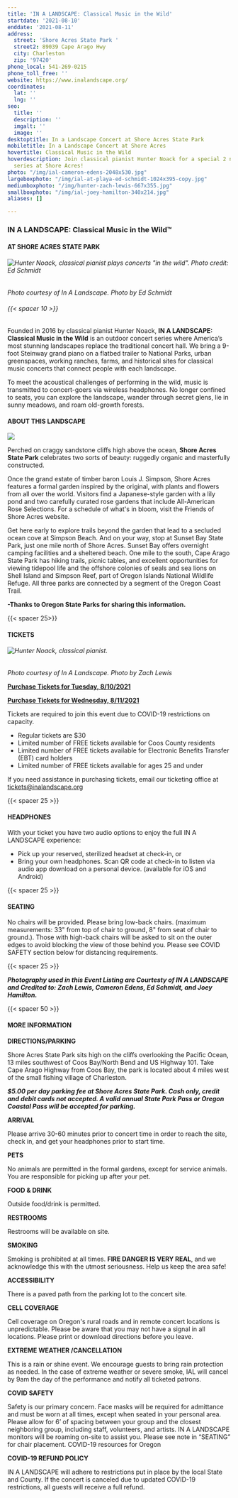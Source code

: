 ```yaml
---
title: 'IN A LANDSCAPE: Classical Music in the Wild'
startdate: '2021-08-10'
enddate: '2021-08-11'
address:
  street: 'Shore Acres State Park '
  street2: 89039 Cape Arago Hwy
  city: Charleston
  zip: '97420'
phone_local: 541-269-0215
phone_toll_free: ''
website: https://www.inalandscape.org/
coordinates:
  lat: ''
  lng: ''
seo:
  title: ''
  description: ''
  imgalt: ''
  image: ''
desktoptitle: In a Landscape Concert at Shore Acres State Park
mobiletitle: In a Landscape Concert at Shore Acres
hovertitle: Classical Music in the Wild
hoverdescription: Join classical pianist Hunter Noack for a special 2 night concert
  series at Shore Acres!
photo: "/img/ial-cameron-edens-2048x530.jpg"
largeboxphoto: "/img/ial-at-playa-ed-schmidt-1024x395-copy.jpg"
mediumboxphoto: "/img/hunter-zach-lewis-667x355.jpg"
smallboxphoto: "/img/ial-joey-hamilton-340x214.jpg"
aliases: []

---
```

### IN A LANDSCAPE: Classical Music in the Wild™

#### AT SHORE ACRES STATE PARK

###### ![Hunter Noack, classical pianist plays concerts "in the wild". Photo credit: Ed Schmidt](/img/ial-at-playa-ed-schmidt-1024x395-copy.jpg)  
_Photo courtesy of In A Landscape. Photo by Ed Schmidt_

###### {{< spacer 10 >}}

Founded in 2016 by classical pianist Hunter Noack, **IN A LANDSCAPE: Classical Music in the Wild** is an outdoor concert series where America’s most stunning landscapes replace the traditional concert hall. We bring a 9-foot Steinway grand piano on a flatbed trailer to National Parks, urban greenspaces, working ranches, farms, and historical sites for classical music concerts that connect people with each landscape.

To meet the acoustical challenges of performing in the wild, music is transmitted to concert-goers via wireless headphones. No longer confined to seats, you can explore the landscape, wander through secret glens, lie in sunny meadows, and roam old-growth forests.

#### **ABOUT THIS LANDSCAPE**

![](/img/dahlias-shore-acres-state-park-blog-695x322-jpg.png)

Perched on craggy sandstone cliffs high above the ocean, **Shore Acres State Park** celebrates two sorts of beauty: ruggedly organic and masterfully constructed.

Once the grand estate of timber baron Louis J. Simpson, Shore Acres features a formal garden inspired by the original, with plants and flowers from all over the world. Visitors find a Japanese-style garden with a lily pond and two carefully curated rose gardens that include All-American Rose Selections. For a schedule of what's in bloom, visit the Friends of Shore Acres website.

Get here early to explore trails beyond the garden that lead to a secluded ocean cove at Simpson Beach. And on your way, stop at Sunset Bay State Park, just one mile north of Shore Acres. Sunset Bay offers overnight camping facilities and a sheltered beach. One mile to the south, Cape Arago State Park has hiking trails, picnic tables, and excellent opportunities for viewing tidepool life and the offshore colonies of seals and sea lions on Shell Island and Simpson Reef, part of Oregon Islands National Wildlife Refuge. All three parks are connected by a segment of the Oregon Coast Trail.

**-Thanks to Oregon State Parks for sharing this information.**

{{< spacer 25>}}

#### **TICKETS**

###### ![Hunter Noack, classical pianist.](/img/hunter-zach-lewis-667x355.jpg)  
_Photo courtesy of In A Landscape. Photo by Zach Lewis_

[**Purchase Tickets for Tuesday, 8/10/2021**](https://www.eventbrite.com/e/in-a-landscape-shore-acres-state-park-600pm-tue-810-tickets-150380705739?aff=ebdsoporgprofile)

[**Purchase Tickets for Wednesday, 8/11/2021**](https://www.eventbrite.com/e/in-a-landscape-shore-acres-state-park-600pm-wed-811-tickets-151145882403?aff=ebdsoporgprofile)

Tickets are required to join this event due to COVID-19 restrictions on capacity.

* Regular tickets are $30
* Limited number of FREE tickets available for Coos County residents
* Limited number of FREE tickets available for Electronic Benefits Transfer (EBT) card holders
* Limited number of FREE tickets available for ages 25 and under

If you need assistance in purchasing tickets, email our ticketing office at [tickets@inalandscape.org](mailto:tickets@inalandscape.org)

{{< spacer 25 >}}

#### **HEADPHONES**

With your ticket you have two audio options to enjoy the full IN A LANDSCAPE experience:

* Pick up your reserved, sterilized headset at check-in, or
* Bring your own headphones. Scan QR code at check-in to listen via audio app download on a personal device. (available for iOS and Android)

{{< spacer 25 >}}

#### **SEATING**

No chairs will be provided. Please bring low-back chairs. (maximum measurements: 33" from top of chair to ground, 8" from seat of chair to ground.). Those with high-back chairs will be asked to sit on the outer edges to avoid blocking the view of those behind you. Please see COVID SAFETY section below for distancing requirements.

{{< spacer 25 >}}

**_Photography used in this Event Listing are Courtesty of IN A LANDSCAPE and Credited to: Zach Lewis, Cameron Edens, Ed Schmidt, and Joey Hamilton._**

{{< spacer 50 >}}

#### MORE INFORMATION

**DIRECTIONS/PARKING**

Shore Acres State Park sits high on the cliffs overlooking the Pacific Ocean, 13 miles southwest of Coos Bay/North Bend and US Highway 101. Take Cape Arago Highway from Coos Bay, the park is located about 4 miles west of the small fishing village of Charleston.

**_$5.00 per day parking fee at Shore Acres State Park. Cash only, credit and debit cards not accepted. A valid annual State Park Pass or Oregon Coastal Pass will be accepted for parking._**

**ARRIVAL**

Please arrive 30-60 minutes prior to concert time in order to reach the site, check in, and get your headphones prior to start time.

**PETS**

No animals are permitted in the formal gardens, except for service animals. You are responsible for picking up after your pet.

**FOOD & DRINK**

Outside food/drink is permitted.

**RESTROOMS**

Restrooms will be available on site.

**SMOKING**

Smoking is prohibited at all times. **FIRE DANGER IS VERY REAL**, and we acknowledge this with the utmost seriousness. Help us keep the area safe!

**ACCESSIBILITY**

There is a paved path from the parking lot to the concert site.

**CELL COVERAGE**

Cell coverage on Oregon's rural roads and in remote concert locations is unpredictable. Please be aware that you may not have a signal in all locations. Please print or download directions before you leave.

**EXTREME WEATHER /CANCELLATION**

This is a rain or shine event. We encourage guests to bring rain protection as needed. In the case of extreme weather or severe smoke, IAL will cancel by 9am the day of the performance and notify all ticketed patrons.

**COVID SAFETY**

Safety is our primary concern. Face masks will be required for admittance and must be worn at all times, except when seated in your personal area. Please allow for 6’ of spacing between your group and the closest neighboring group, including staff, volunteers, and artists. IN A LANDSCAPE monitors will be roaming on-site to assist you. Please see note in “SEATING” for chair placement. COVID-19 resources for Oregon

**COVID-19 REFUND POLICY**

IN A LANDSCAPE will adhere to restrictions put in place by the local State and County. If the concert is canceled due to updated COVID-19 restrictions, all guests will receive a full refund.